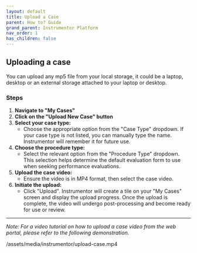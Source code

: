 ```yaml
---
layout: default
title: Upload a Case
parent: How to? Guide
grand_parent: Instrumentor Platform
nav_order: 1
has_children: false
---
```


## Uploading a case

You can upload any mp5 file from your local storage, it could be a laptop, desktop or an external storage attached to your laptop or desktop.

### Steps

1. **Navigate to "My Cases"**
2. **Click on the "Upload New Case" button**
3. **Select your case type:**
   - Choose the appropriate option from the "Case Type" dropdown. If your case type is not listed, you can manually type the name. Instrumentor will remember it for future use.
4. **Choose the procedure type:**
   - Select the relevant option from the "Procedure Type" dropdown. This selection helps determine the default evaluation form to use when seeking performance evaluations.
5. **Upload the case video:**
   - Ensure the video is in MP4 format, then select the case video.
6. **Initiate the upload:**
   - Click "Upload". Instrumentor will create a tile on your "My Cases" screen and display the upload progress. Once the upload is complete, the video will undergo post-processing and become ready for use or review.

---

_Note: For a video tutorial on how to upload a case video from the web portal, please refer to the following demonstration._

/assets/media/instrumentor/upload-case.mp4
